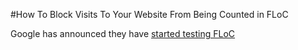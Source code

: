 #How To Block Visits To Your Website From Being Counted in FLoC

Google has announced they have [started testing FLoC](https://blog.google/products/ads-commerce/2021-01-privacy-sandbox/)